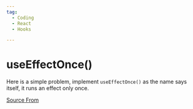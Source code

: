 ```yaml
---
tag:
  - Coding
  - React
  - Hooks

---
```

  
# useEffectOnce()

Here is a simple problem, implement `useEffectOnce()` as the name says itself, it runs an effect only once.


[Source From](https://bigfrontend.dev/react/useEffectOnce)

  
